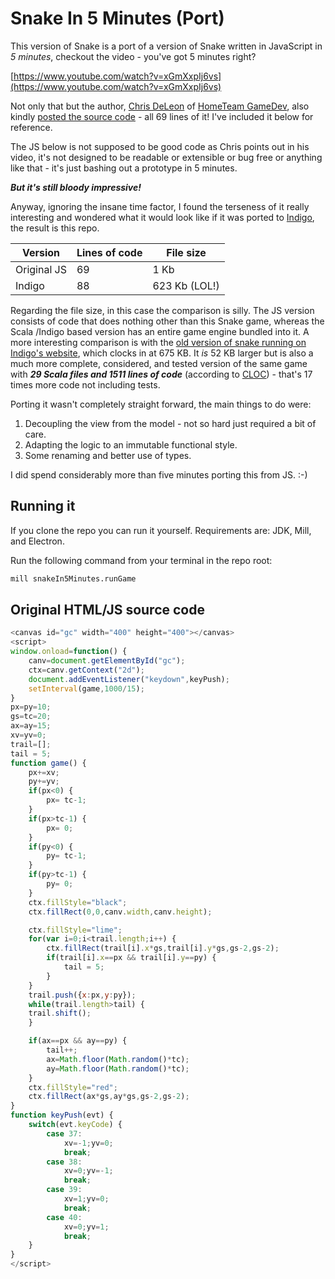 # Snake In 5 Minutes (Port)

This version of Snake is a port of a version of Snake written in JavaScript in _5 minutes_, checkout the video - you've got 5 minutes right?

[https://www.youtube.com/watch?v=xGmXxpIj6vs](https://www.youtube.com/watch?v=xGmXxpIj6vs)

Not only that but the author, [Chris DeLeon](https://twitter.com/ChrisDeLeon) of [HomeTeam GameDev](https://twitter.com/HomeTeamGameDev), also kindly [posted the source code](https://pastebin.com/Z3zhb7cY) - all 69 lines of it! I've included it below for reference.

The JS below is not supposed to be good code as Chris points out in his video, it's not designed to be readable or extensible or bug free or anything like that - it's just bashing out a prototype in 5 minutes.

***But it's still bloody impressive!***

Anyway, ignoring the insane time factor, I found the terseness of it really interesting and wondered what it would look like if it was ported to [Indigo](https://indigoengine.io/), the result is this repo.

| Version | Lines of code  | File size |
| ------------- | ------------- | ------------- |
| Original JS  | 69 | 1 Kb |
| Indigo  | 88| 623 Kb (LOL!) |

Regarding the file size, in this case the comparison is silly. The JS version consists of code that does nothing other than this Snake game, whereas the Scala /Indigo based version has an entire game engine bundled into it. A more interesting comparison is with the [old version of snake running on Indigo's website](https://indigoengine.io/snake.html), which clocks in at 675 KB. It _is_ 52 KB larger but is also a much more complete, considered, and tested version of the same game with ***29 Scala files and 1511 lines of code*** (according to [CLOC](http://cloc.sourceforge.net/)) - that's 17 times more code not including tests.

Porting it wasn't completely straight forward, the main things to do were:

1. Decoupling the view from the model - not so hard just required a bit of care.
2. Adapting the logic to an immutable functional style.
3. Some renaming and better use of types.

I did spend considerably more than five minutes porting this from JS. :-)

## Running it

If you clone the repo you can run it yourself. Requirements are: JDK, Mill, and Electron.

Run the following command from your terminal in the repo root:

```bash
mill snakeIn5Minutes.runGame
```

## Original HTML/JS source code

```javascript
<canvas id="gc" width="400" height="400"></canvas>
<script>
window.onload=function() {
	canv=document.getElementById("gc");
	ctx=canv.getContext("2d");
	document.addEventListener("keydown",keyPush);
	setInterval(game,1000/15);
}
px=py=10;
gs=tc=20;
ax=ay=15;
xv=yv=0;
trail=[];
tail = 5;
function game() {
	px+=xv;
	py+=yv;
	if(px<0) {
		px= tc-1;
	}
	if(px>tc-1) {
		px= 0;
	}
	if(py<0) {
		py= tc-1;
	}
	if(py>tc-1) {
		py= 0;
	}
	ctx.fillStyle="black";
	ctx.fillRect(0,0,canv.width,canv.height);

	ctx.fillStyle="lime";
	for(var i=0;i<trail.length;i++) {
		ctx.fillRect(trail[i].x*gs,trail[i].y*gs,gs-2,gs-2);
		if(trail[i].x==px && trail[i].y==py) {
			tail = 5;
		}
	}
	trail.push({x:px,y:py});
	while(trail.length>tail) {
	trail.shift();
	}

	if(ax==px && ay==py) {
		tail++;
		ax=Math.floor(Math.random()*tc);
		ay=Math.floor(Math.random()*tc);
	}
	ctx.fillStyle="red";
	ctx.fillRect(ax*gs,ay*gs,gs-2,gs-2);
}
function keyPush(evt) {
	switch(evt.keyCode) {
		case 37:
			xv=-1;yv=0;
			break;
		case 38:
			xv=0;yv=-1;
			break;
		case 39:
			xv=1;yv=0;
			break;
		case 40:
			xv=0;yv=1;
			break;
	}
}
</script>
```
